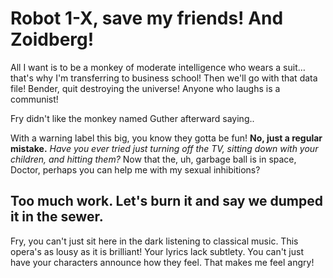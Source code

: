 # Robot 1-X, save my friends! And Zoidberg!


All I want is to be a monkey of moderate intelligence who wears a suit… that's why I'm transferring to business school! Then we'll go with that data file! Bender, quit destroying the universe! Anyone who laughs is a communist!

Fry didn't like the monkey named Guther afterward saying..

With a warning label this big, you know they gotta be fun! __No, just a regular mistake.__ *Have you ever tried just turning off the TV, sitting down with your children, and hitting them?* Now that the, uh, garbage ball is in space, Doctor, perhaps you can help me with my sexual inhibitions?

## Too much work. Let's burn it and say we dumped it in the sewer.

Fry, you can't just sit here in the dark listening to classical music. This opera's as lousy as it is brilliant! Your lyrics lack subtlety. You can't just have your characters announce how they feel. That makes me feel angry!